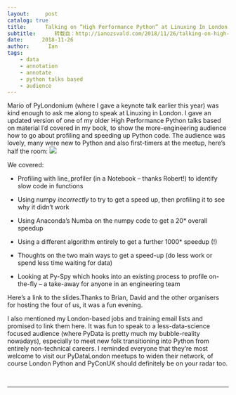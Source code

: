 ```yaml
---
layout:     post
catalog: true
title:      Talking on “High Performance Python” at Linuxing In London last week
subtitle:      转载自：http://ianozsvald.com/2018/11/26/talking-on-high-performance-python-at-linuxing-in-london-last-week/
date:      2018-11-26
author:      Ian
tags:
    - data
    - annotation
    - annotate
    - python talks based
    - audience
---
```


Mario of PyLondonium (where I gave a keynote talk earlier this year) was kind enough to ask me along to speak at Linuxing in London. I gave an updated version of one of my older High Performance Python talks based on material I’d covered in my book, to show the more-engineering audience how to go about profiling and speeding up Python code. The audience was lovely, many were new to Python and also first-timers at the meetup, here’s half the room:
![](https://pbs.twimg.com/media/DsolOjqXgAEjU_a.jpg)


We covered:

- Profiling with line_profiler (in a Notebook – thanks Robert!) to identify slow code in functions

- Using numpy *incorrectly* to try to get a speed up, then profiling it to see why it didn’t work

- Using Anaconda’s Numba on the numpy code to get a 20* overall speedup

- Using a different algorithm entirely to get a further 1000* speedup (!)

- Thoughts on the two main ways to get a speed-up (do less work or spend less time waiting for data)

- Looking at Py-Spy which hooks into an existing process to profile on-the-fly – a take-away for anyone in an engineering team


Here’s a link to the slides.Thanks to Brian, David and the other organisers for hosting the four of us, it was a fun evening.

I also mentioned my London-based jobs and training email lists and promised to link them here. It was fun to speak to a less-data-science focused audience (where PyData is pretty much my bubble-reality nowadays), especially to meet new folk transitioning into Python from entirely non-technical careers. I reminded everyone that they’re most welcome to visit our PyDataLondon meetups to widen their network, of course London Python and PyConUK should definitely be on your radar too.

 

---
